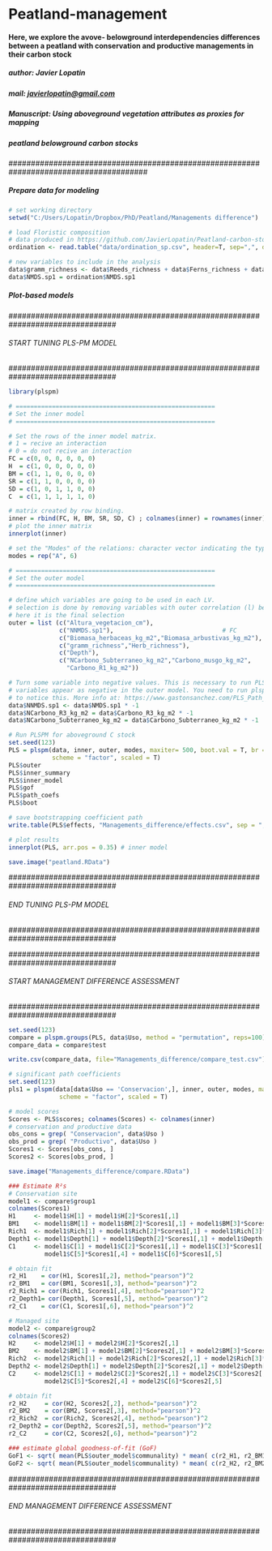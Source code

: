 # Peatland-management
#### Here, we explore the avove- belowground interdependencies differences between a peatland with conservation and productive managements in their carbon stock

##### author: Javier Lopatin
##### mail: javierlopatin@gmail.com

##### Manuscript: Using aboveground vegetation attributes as proxies for mapping
##### peatland belowground carbon stocks



#######################################################################################

##### Prepare data for modeling


```R
# set working directory
setwd("C:/Users/Lopatin/Dropbox/PhD/Peatland/Managements difference")
```


```R
# load Floristic composition
# data produced in https://github.com/JavierLopatin/Peatland-carbon-stock
ordination <- read.table("data/ordination_sp.csv", header=T, sep=",", dec=".")
```


```R
# new variables to include in the analysis
data$gramm_richness <- data$Reeds_richness + data$Ferns_richness + data$Grass_richness
data$NMDS.sp1 = ordination$NMDS.sp1
```

##### Plot-based models

################################################################################
###### START TUNING PLS-PM MODEL
################################################################################


```R
library(plspm)

# =======================================================
# Set the inner model
# =======================================================

# Set the rows of the inner model matrix.
# 1 = recive an interaction
# 0 = do not recive an interaction
FC = c(0, 0, 0, 0, 0, 0)
H  = c(1, 0, 0, 0, 0, 0)
BM = c(1, 1, 0, 0, 0, 0)
SR = c(1, 1, 0, 0, 0, 0)
SD = c(1, 0, 1, 1, 0, 0)
C  = c(1, 1, 1, 1, 1, 0)

# matrix created by row binding.
inner = rbind(FC, H, BM, SR, SD, C) ; colnames(inner) = rownames(inner)
# plot the inner matrix
innerplot(inner)

# set the "Modes" of the relations: character vector indicating the type of measurement for each block.
modes = rep("A", 6)

# =======================================================
# Set the outer model
# =======================================================

# define which variables are going to be used in each LV.
# selection is done by removing variables with outer correlation (l) below 0.5
# here it is the final selection
outer = list (c("Altura_vegetacion_cm"),                               # heigts
              c("NNMDS.sp1"),                              # FC
              c("Biomasa_herbaceas_kg_m2","Biomasa_arbustivas_kg_m2"), # Biomass
              c("gramm_richness","Herb_richness"),                     # Richness
              c("Depth"),                                              # soil depth
              c("NCarbono_Subterraneo_kg_m2","Carbono_musgo_kg_m2",
                "Carbono_R1_kg_m2"))                                   # C

# Turn some variable into negative values. This is necessary to run PLS-PM when
# variables appear as negative in the outer model. You need to run plspm once
# to notice this. More info at: https://www.gastonsanchez.com/PLS_Path_Modeling_with_R.pdf
data$NNMDS.sp1 <- data$NMDS.sp1 * -1
data$NCarbono_R3_kg_m2 = data$Carbono_R3_kg_m2 * -1
data$NCarbono_Subterraneo_kg_m2 = data$Carbono_Subterraneo_kg_m2 * -1
```


```R
# Run PLSPM for aboveground C stock
set.seed(123)
PLS = plspm(data, inner, outer, modes, maxiter= 500, boot.val = T, br = 500,
            scheme = "factor", scaled = T)
PLS$outer
PLS$inner_summary
PLS$inner_model
PLS$gof
PLS$path_coefs
PLS$boot

# save bootstrapping coefficient path
write.table(PLS$effects, "Managements_difference/effects.csv", sep = ",")

# plot results
innerplot(PLS, arr.pos = 0.35) # inner model

save.image("peatland.RData")
```

################################################################################
###### END TUNING PLS-PM MODEL
################################################################################

################################################################################
###### START MANAGEMENT DIFFERENCE ASSESSMENT
################################################################################


```R
set.seed(123)
compare = plspm.groups(PLS, data$Uso, method = "permutation", reps=100)
compare_data = compare$test

write.csv(compare_data, file="Managements_difference/compare_test.csv")

# significant path coefficients
set.seed(123)
pls1 = plspm(data[data$Uso == 'Conservacion',], inner, outer, modes, maxiter= 500, boot.val = T, br = 500,
              scheme = "factor", scaled = T)

# model scores
Scores <- PLS$scores; colnames(Scores) <- colnames(inner)
# conservation and productive data
obs_cons = grep( "Conservacion", data$Uso )
obs_prod = grep( "Productivo", data$Uso )
Scores1 <- Scores[obs_cons, ]
Scores2 <- Scores[obs_prod, ]

save.image("Managements_difference/compare.RData")

```


```R
### Estimate R²s
# Conservation site
model1 <- compare$group1
colnames(Scores1)
H1     <- model1$H[1] + model1$H[2]*Scores1[,1]
BM1    <- model1$BM[1] + model1$BM[2]*Scores1[,1] + model1$BM[3]*Scores1[,2]
Rich1  <- model1$Rich[1] + model1$Rich[2]*Scores1[,1] + model1$Rich[3]*Scores1[,2]
Depth1 <- model1$Depth[1] + model1$Depth[2]*Scores1[,1] + model1$Depth[3]*Scores1[,3] + model1$Depth[4]*Scores1[,4]
C1     <- model1$C[1] + model1$C[2]*Scores1[,1] + model1$C[3]*Scores1[,2] + model1$C[4]*Scores1[,3] +
          model1$C[5]*Scores1[,4] + model1$C[6]*Scores1[,5]

# obtain fit
r2_H1    = cor(H1, Scores1[,2], method="pearson")^2
r2_BM1   = cor(BM1, Scores1[,3], method="pearson")^2
r2_Rich1 = cor(Rich1, Scores1[,4], method="pearson")^2
r2_Depth1= cor(Depth1, Scores1[,5], method="pearson")^2
r2_C1    = cor(C1, Scores1[,6], method="pearson")^2

# Managed site
model2 <- compare$group2
colnames(Scores2)
H2     <- model2$H[1] + model2$H[2]*Scores2[,1]
BM2    <- model2$BM[1] + model2$BM[2]*Scores2[,1] + model2$BM[3]*Scores2[,2]
Rich2  <- model2$Rich[1] + model2$Rich[2]*Scores2[,1] + model2$Rich[3]*Scores2[,2]
Depth2 <- model2$Depth[1] + model2$Depth[2]*Scores2[,1] + model2$Depth[3]*Scores2[,3] + model2$Depth[4]*Scores2[,4]
C2     <- model2$C[1] + model2$C[2]*Scores2[,1] + model2$C[3]*Scores2[,2] + model2$C[4]*Scores2[,3] +
          model2$C[5]*Scores2[,4] + model2$C[6]*Scores2[,5]

# obtain fit
r2_H2     = cor(H2, Scores2[,2], method="pearson")^2
r2_BM2    = cor(BM2, Scores2[,3], method="pearson")^2
r2_Rich2  = cor(Rich2, Scores2[,4], method="pearson")^2
r2_Depth2 = cor(Depth2, Scores2[,5], method="pearson")^2
r2_C2     = cor(C2, Scores2[,6], method="pearson")^2

### estimate global goodness-of-fit (GoF)
GoF1 <- sqrt( mean(PLS$outer_model$communality) * mean( c(r2_H1, r2_BM1, r2_Rich1, r2_Depth1, r2_C1) ) )
GoF2 <- sqrt( mean(PLS$outer_model$communality) * mean( c(r2_H2, r2_BM2, r2_Rich2, r2_Depth2, r2_C2) ) )

```

################################################################################
###### END MANAGEMENT DIFFERENCE ASSESSMENT
################################################################################
